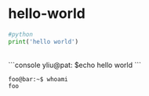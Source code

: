 # hello-world
```python
#python
print('hello world') 
```
<br>
```console
yliu@pat: $echo hello world
```

```console
foo@bar:~$ whoami
foo
```

